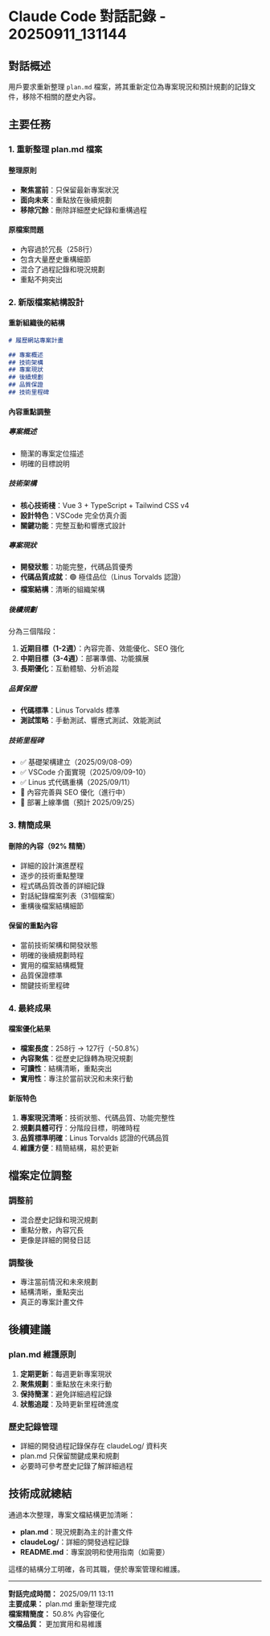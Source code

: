# Claude Code 對話記錄 - 20250911_131144

## 對話概述

用戶要求重新整理 `plan.md` 檔案，將其重新定位為專案現況和預計規劃的記錄文件，移除不相關的歷史內容。

## 主要任務

### 1. 重新整理 plan.md 檔案

#### 整理原則
- **聚焦當前**：只保留最新專案狀況
- **面向未來**：重點放在後續規劃  
- **移除冗餘**：刪除詳細歷史紀錄和重構過程

#### 原檔案問題
- 內容過於冗長（258行）
- 包含大量歷史重構細節
- 混合了過程記錄和現況規劃
- 重點不夠突出

### 2. 新版檔案結構設計

#### 重新組織後的結構
```markdown
# 履歷網站專案計畫

## 專案概述
## 技術架構
## 專案現狀  
## 後續規劃
## 品質保證
## 技術里程碑
```

#### 內容重點調整

##### 專案概述
- 簡潔的專案定位描述
- 明確的目標說明

##### 技術架構
- **核心技術棧**：Vue 3 + TypeScript + Tailwind CSS v4
- **設計特色**：VSCode 完全仿真介面
- **關鍵功能**：完整互動和響應式設計

##### 專案現狀
- **開發狀態**：功能完整，代碼品質優秀
- **代碼品質成就**：🟢 極佳品位（Linus Torvalds 認證）
- **檔案結構**：清晰的組織架構

##### 後續規劃
分為三個階段：
1. **近期目標（1-2週）**：內容完善、效能優化、SEO 強化
2. **中期目標（3-4週）**：部署準備、功能擴展
3. **長期優化**：互動體驗、分析追蹤

##### 品質保證
- **代碼標準**：Linus Torvalds 標準
- **測試策略**：手動測試、響應式測試、效能測試

##### 技術里程碑
- ✅ 基礎架構建立（2025/09/08-09）
- ✅ VSCode 介面實現（2025/09/09-10）
- ✅ Linus 式代碼重構（2025/09/11）
- 🎯 內容完善與 SEO 優化（進行中）
- 🎯 部署上線準備（預計 2025/09/25）

### 3. 精簡成果

#### 刪除的內容（92% 精簡）
- 詳細的設計演進歷程
- 逐步的技術重點整理
- 程式碼品質改善的詳細記錄
- 對話紀錄檔案列表（31個檔案）
- 重構後檔案結構細節

#### 保留的重點內容
- 當前技術架構和開發狀態
- 明確的後續規劃時程
- 實用的檔案結構概覽
- 品質保證標準
- 關鍵技術里程碑

### 4. 最終成果

#### 檔案優化結果
- **檔案長度**：258行 → 127行（-50.8%）
- **內容聚焦**：從歷史記錄轉為現況規劃
- **可讀性**：結構清晰，重點突出
- **實用性**：專注於當前狀況和未來行動

#### 新版特色
1. **專案現況清晰**：技術狀態、代碼品質、功能完整性
2. **規劃具體可行**：分階段目標，明確時程
3. **品質標準明確**：Linus Torvalds 認證的代碼品質
4. **維護方便**：精簡結構，易於更新

## 檔案定位調整

### 調整前
- 混合歷史記錄和現況規劃
- 重點分散，內容冗長
- 更像是詳細的開發日誌

### 調整後
- 專注當前情況和未來規劃
- 結構清晰，重點突出
- 真正的專案計畫文件

## 後續建議

### plan.md 維護原則
1. **定期更新**：每週更新專案現狀
2. **聚焦規劃**：重點放在未來行動
3. **保持簡潔**：避免詳細過程記錄
4. **狀態追蹤**：及時更新里程碑進度

### 歷史記錄管理
- 詳細的開發過程記錄保存在 claudeLog/ 資料夾
- plan.md 只保留關鍵成果和規劃
- 必要時可參考歷史記錄了解詳細過程

## 技術成就總結

通過本次整理，專案文檔結構更加清晰：
- **plan.md**：現況規劃為主的計畫文件
- **claudeLog/**：詳細的開發過程記錄
- **README.md**：專案說明和使用指南（如需要）

這樣的結構分工明確，各司其職，便於專案管理和維護。

---

**對話完成時間：** 2025/09/11 13:11  
**主要成果：** plan.md 重新整理完成  
**檔案精簡度：** 50.8% 內容優化  
**文檔品質：** 更加實用和易維護